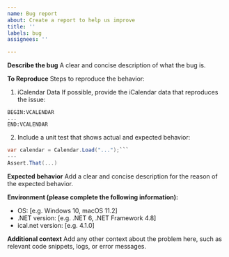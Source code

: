 ```yaml
---
name: Bug report
about: Create a report to help us improve
title: ''
labels: bug
assignees: ''

---
```


**Describe the bug**
A clear and concise description of what the bug is.

**To Reproduce**
Steps to reproduce the behavior:

1. iCalendar Data
If possible, provide the iCalendar data that reproduces the issue:
```
BEGIN:VCALENDAR
...
END:VCALENDAR
```

2. Include a unit test that shows actual and expected behavior:
```cs
var calendar = Calendar.Load("...");```
---
Assert.That(...)
```

**Expected behavior**
Add a clear and concise description for the reason of the expected behavior.

**Environment (please complete the following information):**
- OS: [e.g. Windows 10, macOS 11.2]
- .NET version: [e.g. .NET 6, .NET Framework 4.8]
- ical.net version: [e.g. 4.1.0]

**Additional context**
Add any other context about the problem here, such as relevant code snippets, logs, or error messages.

